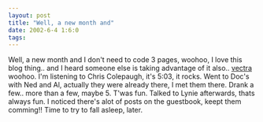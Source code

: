 ```yaml
---
layout: post
title: "Well, a new month and"
date: 2002-6-4 1:6:0
tags: 
---
```


Well, a new month and I don't need to code 3 pages, woohoo, I love this blog thing.. and I heard someone else is taking advantage of it also.. [vectra][1] woohoo. I'm listening to Chris Colepaugh, it's 5:03, it rocks. Went to Doc's with Ned and Al, actually they were already there, I met them there. Drank a few.. more than a few, maybe 5. T'was fun. Talked to Lynie afterwards, thats always fun. I noticed there's alot of posts on the guestbook, keept them comming!! Time to try to fall asleep, later.



   [1]: http://vectra.diaryland.com/
